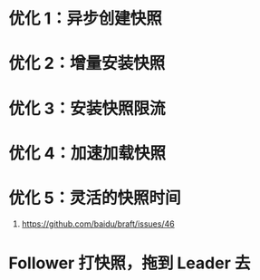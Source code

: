 优化 1：异步创建快照
===

优化 2：增量安装快照
===

优化 3：安装快照限流
===

优化 4：加速加载快照
===

优化 5：灵活的快照时间
===

1. https://github.com/baidu/braft/issues/46

# Follower 打快照，拖到 Leader 去

